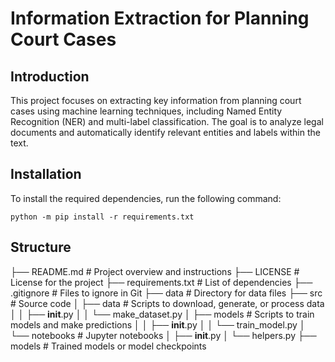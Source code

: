 # Information Extraction for Planning Court Cases

## Introduction
This project focuses on extracting key information from planning court cases using machine learning techniques, including Named Entity Recognition (NER) and multi-label classification. The goal is to analyze legal documents and automatically identify relevant entities and labels within the text.

## Installation
To install the required dependencies, run the following command:

```
python -m pip install -r requirements.txt
```
## Structure 

├── README.md               # Project overview and instructions
├── LICENSE                 # License for the project
├── requirements.txt        # List of dependencies
├── .gitignore              # Files to ignore in Git
├── data                    # Directory for data files
├── src                     # Source code
│   ├── data                # Scripts to download, generate, or process data
│   │   ├── __init__.py
│   │   └── make_dataset.py
│   ├── models              # Scripts to train models and make predictions
│   │   ├── __init__.py
│   │   └── train_model.py
│   └── notebooks           # Jupyter notebooks
│       ├── __init__.py
│       └── helpers.py
├── models                  # Trained models or model checkpoints

